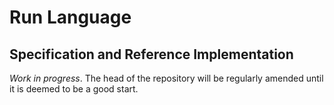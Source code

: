 # Run Language

## Specification and Reference Implementation

*Work in progress*. The head of the repository will be regularly amended until it is deemed to be a good start.